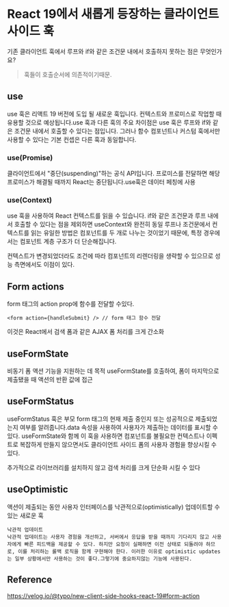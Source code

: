 # React 19에서 새롭게 등장하는 클라이언트 사이드 훅

기존 클라이언트 훅에서 루프와 if와 같은 조건문 내에서 호출하지 못하는 점은 무엇인가요?
> 훅들이 호출순서에 의존적이기때문. 
## use

use 훅은 리액트 19 버전에 도입 될 새로운 훅입니다. 컨텍스트와 프로미스로 작업할 때 유용할 것으로 예상됩니다.use 훅과 다른 훅의 주요 차이점은 use 훅은 루프와 if와 같은 조건문 내에서 호출할 수 있다는 점입니다. 그러나 함수 컴포넌트나 커스텀 훅에서만 사용할 수 있다는 기본 컨셉은 다른 훅과 동일합니다.

### use(Promise)

클라이언트에서 "중단(suspending)"하는 공식 API입니다. 프로미스를 전달하면 해당 프로미스가 해결될 때까지 React는 중단됩니다.use훅은 데이터 페칭에 사용

### use(Context)

use 훅을 사용하여 React 컨텍스트를 읽을 수 있습니다. if와 같은 조건문과 루프 내에서 호출할 수 있다는 점을 제외하면 useContext와 완전히 동일
루프나 조건문에서 컨텍스트를 읽는 유일한 방법은 컴포넌트를 두 개로 나누는 것이었기 때문에, 특정 경우에서는 컴포넌트 계층 구조가 더 단순해집니다.

컨텍스트가 변경되었더라도 조건에 따라 컴포넌트의 리렌더링을 생략할 수 있으므로 성능 측면에서도 이점이 있다.

## Form actions

form 태그의 action prop에 함수를 전달할 수있다.

```
<form action={handleSubmit} /> // form 태그 함수 전달
```

이것은 React에서 검색 폼과 같은 AJAX 폼 처리를 크게 간소화

## useFormState

비동기 폼 액션 기능을 지원하는 데 목적
useFormState를 호출하여, 폼이 마지막으로 제출됐을 때 액션의 반환 값에 접근

## useFormStatus

useFormStatus 훅은 부모 form 태그의 현재 제출 중인지 또는 성공적으로 제출되었는지 여부를 알려줍니다.data 속성을 사용하여 사용자가 제출하는 데이터를 표시할 수 있다. useFormState와 함께 이 훅을 사용하면 컴포넌트를 불필요한 컨텍스트나 이펙트로 복잡하게 만들지 않으면서도 클라이언트 사이드 폼의 사용자 경험을 향상시킬 수 있다.

추가적으로 라이브러리를 설치하지 않고 검색 처리를 크게 단순화 시킬 수 있다

## useOptimistic

액션이 제출되는 동안 사용자 인터페이스를 낙관적으로(optimistically) 업데이트할 수 있는 새로운 훅

```
낙관적 업데이트
낙관적 업데이트는 사용자 경험을 개선하고, 서버에서 응답을 받을 때까지 기다리지 않고 사용자에게 빠른 피드백을 제공할 수 있다. 하지만 요청이 실패하면 이전 상태로 되돌려야 하므로, 이를 처리하는 롤백 로직을 함께 구현해야 한다. 이러한 이유로 optimistic updates는 일부 상황에서만 사용하는 것이 좋다.그렇기에 중요하지않는 기능에 사용된다.
```

## Reference

https://velog.io/@typo/new-client-side-hooks-react-19#form-action
